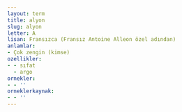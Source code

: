```yaml
---
layout: term
title: alyon
slug: alyon
letter: A
lisan: Fransızca (Fransız Antoine Alleon özel adından)
anlamlar:
- Çok zengin (kimse)
ozellikler:
- - sıfat
  - argo
ornekler:
- - ''
orneklerkaynak:
- - ''
---
```

